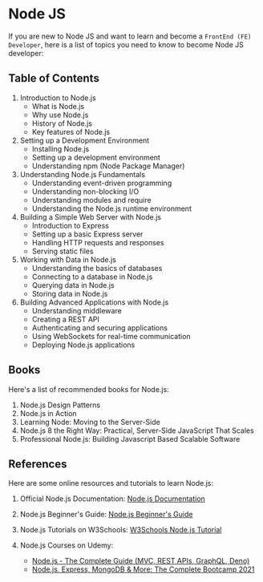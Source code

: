 # Node JS

If you are new to Node JS and want to learn and become a `FrontEnd (FE) Developer`, here is a list of topics you need to know to become Node JS developer:

## Table of Contents


1. Introduction to Node.js
    - What is Node.js
    - Why use Node.js
    - History of Node.js
    - Key features of Node.js
1. Setting up a Development Environment
    - Installing Node.js
    - Setting up a development environment
    - Understanding npm (Node Package Manager)
1. Understanding Node.js Fundamentals
    - Understanding event-driven programming
    - Understanding non-blocking I/O
    - Understanding modules and require
    - Understanding the Node.js runtime environment
1. Building a Simple Web Server with Node.js
    - Introduction to Express
    - Setting up a basic Express server
    - Handling HTTP requests and responses
    - Serving static files
1. Working with Data in Node.js
    - Understanding the basics of databases
    - Connecting to a database in Node.js
    - Querying data in Node.js
    - Storing data in Node.js
1. Building Advanced Applications with Node.js
    - Understanding middleware
    - Creating a REST API
    - Authenticating and securing applications
    - Using WebSockets for real-time communication
    - Deploying Node.js applications
  
## Books

Here's a list of recommended books for Node.js:

1. Node.js Design Patterns
2. Node.js in Action
3. Learning Node: Moving to the Server-Side
4. Node.js 8 the Right Way: Practical, Server-Side JavaScript That Scales
5. Professional Node.js: Building Javascript Based Scalable Software

## References

Here are some online resources and tutorials to learn Node.js:

1. Official Node.js Documentation: [Node.js Documentation](https://nodejs.org/en/docs/)

2. Node.js Beginner's Guide: [Node.js Beginner's Guide](https://nodejs.dev/)

3. Node.js Tutorials on W3Schools: [W3Schools Node.js Tutorial](https://www.w3schools.com/nodejs/)

6. Node.js Courses on Udemy:
   - [Node.js - The Complete Guide (MVC, REST APIs, GraphQL, Deno)](https://www.udemy.com/course/nodejs-the-complete-guide/)
   - [Node.js, Express, MongoDB & More: The Complete Bootcamp 2021](https://www.udemy.com/course/nodejs-express-mongodb-bootcamp/)

